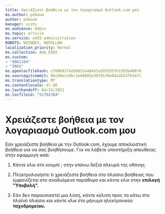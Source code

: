 ```yaml
---
title: Χρειάζεστε βοήθεια με τον λογαριασμό Outlook.com μου
ms.author: pebaum
author: pebaum
manager: scotv
ms.audience: Admin
ms.topic: article
ms.service: o365-administration
ROBOTS: NOINDEX, NOFOLLOW
localization_priority: Normal
ms.collection: Adm_O365
ms.custom:
- "9001104"
- "3065"
ms.openlocfilehash: cf08692f42bb823a48455a595555fb1593b40070
ms.sourcegitcommit: 8bc60ec34bc1e40685e3976576e04a2623f63a7c
ms.translationtype: MT
ms.contentlocale: el-GR
ms.lasthandoff: 04/15/2021
ms.locfileid: "51792384"
---
```

# <a name="need-help-with-my-outlookcom-account"></a>Χρειάζεστε βοήθεια με τον λογαριασμό Outlook.com μου

Εάν χρειάζεστε βοήθεια με την Outlook.com, έχουμε αποκλειστική βοήθεια για να σας βοηθήσουμε. Για να λάβετε υποστήριξη απευθείας στην εφαρμογή web: 

1. Κάντε κλικ στο κουμπί ; στην επάνω δεξιά πλευρά της οθόνης. 

2. Πληκτρολογήστε τι χρειάζεστε βοήθεια στο πλαίσιο βοήθειας που εμφανίζεται στο αναδυόμενο παράθυρο και κάντε κλικ στην **επιλογή "Υποβολή".** 

3. Εάν δεν παρουσιαστεί μια λύση, κάντε κύλιση προς τα κάτω στο πλαϊνό πλαίσιο και κάντε κλικ στο μήνυμα ηλεκτρονικού **ταχυδρομείου.**
